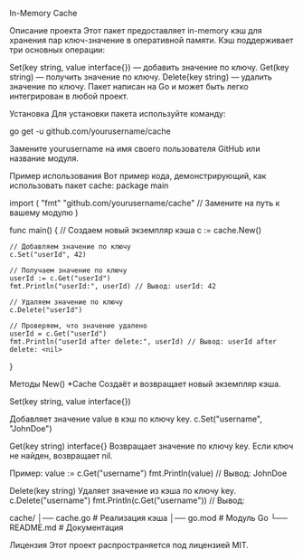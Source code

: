 In-Memory Cache

Описание проекта
Этот пакет предоставляет in-memory кэш для хранения пар ключ-значение в оперативной памяти. Кэш поддерживает три основных операции:

Set(key string, value interface{}) — добавить значение по ключу.
Get(key string) — получить значение по ключу.
Delete(key string) — удалить значение по ключу.
Пакет написан на Go и может быть легко интегрирован в любой проект.

Установка
Для установки пакета используйте команду:


go get -u github.com/yourusername/cache

Замените yourusername на имя своего пользователя GitHub или название модуля.


Пример использования
Вот пример кода, демонстрирующий, как использовать пакет cache:
package main

import (
	"fmt"
	"github.com/yourusername/cache" // Замените на путь к вашему модулю
)

func main() {
	// Создаем новый экземпляр кэша
	c := cache.New()

	// Добавляем значение по ключу
	c.Set("userId", 42)

	// Получаем значение по ключу
	userId := c.Get("userId")
	fmt.Println("userId:", userId) // Вывод: userId: 42

	// Удаляем значение по ключу
	c.Delete("userId")

	// Проверяем, что значение удалено
	userId = c.Get("userId")
	fmt.Println("userId after delete:", userId) // Вывод: userId after delete: <nil>
}


Методы
New() *Cache
Создаёт и возвращает новый экземпляр кэша.

Set(key string, value interface{})

Добавляет значение value в кэш по ключу key.
c.Set("username", "JohnDoe")


Get(key string) interface{}
Возвращает значение по ключу key. Если ключ не найден, возвращает nil.

Пример:
value := c.Get("username")
fmt.Println(value) // Вывод: JohnDoe

Delete(key string)
Удаляет значение из кэша по ключу key.
c.Delete("username")
fmt.Println(c.Get("username")) // Вывод: <nil>

cache/
│── cache.go        # Реализация кэша
│── go.mod          # Модуль Go
└── README.md       # Документация

Лицензия
Этот проект распространяется под лицензией MIT.
